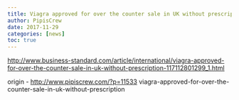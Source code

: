 ```yaml
---
title: Viagra approved for over the counter sale in UK without prescription
author: PipisCrew
date: 2017-11-29
categories: [news]
toc: true
---
```


http://www.business-standard.com/article/international/viagra-approved-for-over-the-counter-sale-in-uk-without-prescription-117112801299_1.html

origin - http://www.pipiscrew.com/?p=11533 viagra-approved-for-over-the-counter-sale-in-uk-without-prescription